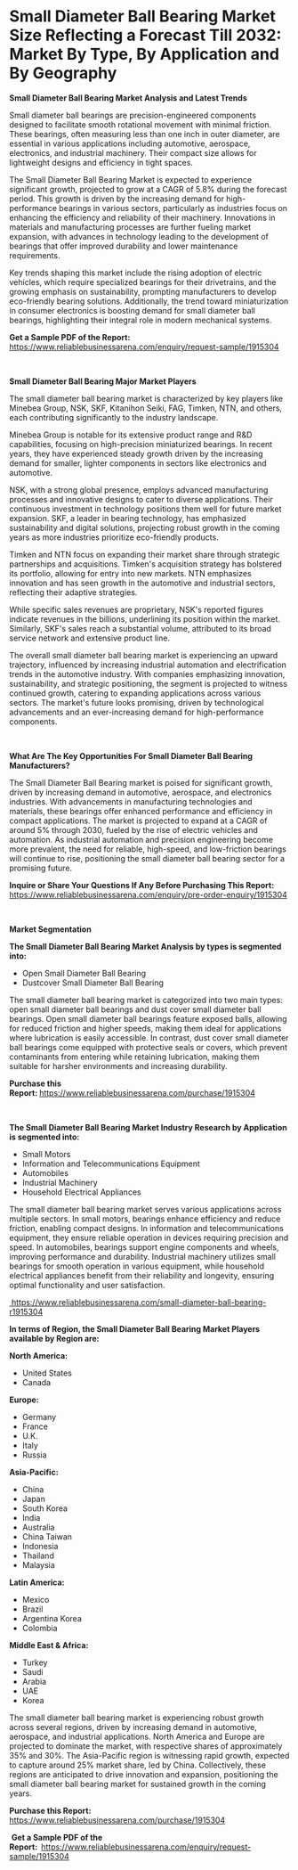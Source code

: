 <p><h1>Small Diameter Ball Bearing Market Size Reflecting a Forecast Till 2032: Market By Type, By Application and By Geography</h1></p><p><strong>Small Diameter Ball Bearing Market Analysis and Latest Trends</strong></p>
<p><p>Small diameter ball bearings are precision-engineered components designed to facilitate smooth rotational movement with minimal friction. These bearings, often measuring less than one inch in outer diameter, are essential in various applications including automotive, aerospace, electronics, and industrial machinery. Their compact size allows for lightweight designs and efficiency in tight spaces.</p><p>The Small Diameter Ball Bearing Market is expected to experience significant growth, projected to grow at a CAGR of 5.8% during the forecast period. This growth is driven by the increasing demand for high-performance bearings in various sectors, particularly as industries focus on enhancing the efficiency and reliability of their machinery. Innovations in materials and manufacturing processes are further fueling market expansion, with advances in technology leading to the development of bearings that offer improved durability and lower maintenance requirements.</p><p>Key trends shaping this market include the rising adoption of electric vehicles, which require specialized bearings for their drivetrains, and the growing emphasis on sustainability, prompting manufacturers to develop eco-friendly bearing solutions. Additionally, the trend toward miniaturization in consumer electronics is boosting demand for small diameter ball bearings, highlighting their integral role in modern mechanical systems.</p></p>
<p><strong>Get a Sample PDF of the Report:&nbsp;</strong> <a href="https://www.reliablebusinessarena.com/enquiry/request-sample/1915304?utm_campaign=2175&utm_medium=2&utm_source=Github&utm_content=ia&utm_term=12042025&utm_id=small-diameter-ball-bearing">https://www.reliablebusinessarena.com/enquiry/request-sample/1915304</a></p>
<p>&nbsp;</p>
<p><strong>Small Diameter Ball Bearing Major Market Players</strong></p>
<p><p>The small diameter ball bearing market is characterized by key players like Minebea Group, NSK, SKF, Kitanihon Seiki, FAG, Timken, NTN, and others, each contributing significantly to the industry landscape.</p><p>Minebea Group is notable for its extensive product range and R&D capabilities, focusing on high-precision miniaturized bearings. In recent years, they have experienced steady growth driven by the increasing demand for smaller, lighter components in sectors like electronics and automotive.</p><p>NSK, with a strong global presence, employs advanced manufacturing processes and innovative designs to cater to diverse applications. Their continuous investment in technology positions them well for future market expansion. SKF, a leader in bearing technology, has emphasized sustainability and digital solutions, projecting robust growth in the coming years as more industries prioritize eco-friendly products.</p><p>Timken and NTN focus on expanding their market share through strategic partnerships and acquisitions. Timken's acquisition strategy has bolstered its portfolio, allowing for entry into new markets. NTN emphasizes innovation and has seen growth in the automotive and industrial sectors, reflecting their adaptive strategies.</p><p>While specific sales revenues are proprietary, NSK's reported figures indicate revenues in the billions, underlining its position within the market. Similarly, SKF's sales reach a substantial volume, attributed to its broad service network and extensive product line.</p><p>The overall small diameter ball bearing market is experiencing an upward trajectory, influenced by increasing industrial automation and electrification trends in the automotive industry. With companies emphasizing innovation, sustainability, and strategic positioning, the segment is projected to witness continued growth, catering to expanding applications across various sectors. The market's future looks promising, driven by technological advancements and an ever-increasing demand for high-performance components.</p></p>
<p>&nbsp;</p>
<p><strong>What Are The Key Opportunities For Small Diameter Ball Bearing Manufacturers?</strong></p>
<p><p>The Small Diameter Ball Bearing market is poised for significant growth, driven by increasing demand in automotive, aerospace, and electronics industries. With advancements in manufacturing technologies and materials, these bearings offer enhanced performance and efficiency in compact applications. The market is projected to expand at a CAGR of around 5% through 2030, fueled by the rise of electric vehicles and automation. As industrial automation and precision engineering become more prevalent, the need for reliable, high-speed, and low-friction bearings will continue to rise, positioning the small diameter ball bearing sector for a promising future.</p></p>
<p><strong>Inquire or Share Your Questions If Any Before Purchasing This Report:</strong> <a href="https://www.reliablebusinessarena.com/enquiry/pre-order-enquiry/1915304?utm_campaign=2175&utm_medium=2&utm_source=Github&utm_content=ia&utm_term=12042025&utm_id=small-diameter-ball-bearing">https://www.reliablebusinessarena.com/enquiry/pre-order-enquiry/1915304</a></p>
<p>&nbsp;</p>
<p><strong>Market Segmentation</strong></p>
<p><strong>The Small Diameter Ball Bearing Market Analysis by types is segmented into:</strong></p>
<p><ul><li>Open Small Diameter Ball Bearing</li><li>Dustcover Small Diameter Ball Bearing</li></ul></p>
<p><p>The small diameter ball bearing market is categorized into two main types: open small diameter ball bearings and dust cover small diameter ball bearings. Open small diameter ball bearings feature exposed balls, allowing for reduced friction and higher speeds, making them ideal for applications where lubrication is easily accessible. In contrast, dust cover small diameter ball bearings come equipped with protective seals or covers, which prevent contaminants from entering while retaining lubrication, making them suitable for harsher environments and increasing durability.</p></p>
<p><strong>Purchase this Report:&nbsp;</strong><a href="https://www.reliablebusinessarena.com/purchase/1915304?utm_campaign=2175&utm_medium=2&utm_source=Github&utm_content=ia&utm_term=12042025&utm_id=small-diameter-ball-bearing">https://www.reliablebusinessarena.com/purchase/1915304</a></p>
<p>&nbsp;</p>
<p><strong>The Small Diameter Ball Bearing Market Industry Research by Application is segmented into:</strong></p>
<p><ul><li>Small Motors</li><li>Information and Telecommunications Equipment</li><li>Automobiles</li><li>Industrial Machinery</li><li>Household Electrical Appliances</li></ul></p>
<p><p>The small diameter ball bearing market serves various applications across multiple sectors. In small motors, bearings enhance efficiency and reduce friction, enabling compact designs. In information and telecommunications equipment, they ensure reliable operation in devices requiring precision and speed. In automobiles, bearings support engine components and wheels, improving performance and durability. Industrial machinery utilizes small bearings for smooth operation in various equipment, while household electrical appliances benefit from their reliability and longevity, ensuring optimal functionality and user satisfaction.</p></p>
<p><a href="https://www.reliablebusinessarena.com/small-diameter-ball-bearing-r1915304?utm_campaign=2175&utm_medium=2&utm_source=Github&utm_content=ia&utm_term=12042025&utm_id=small-diameter-ball-bearing">&nbsp;https://www.reliablebusinessarena.com/small-diameter-ball-bearing-r1915304</a></p>
<p><strong>In terms of Region, the Small Diameter Ball Bearing Market Players available by Region are:</strong></p>
<p>
    <p> <strong> North America: </strong>
        <ul>
            <li>United States</li>
            <li>Canada</li>
        </ul>
        </p> 
    <p> <strong> Europe: </strong>
        <ul>
            <li>Germany</li>
            <li>France</li>
            <li>U.K.</li>
            <li>Italy</li>
            <li>Russia</li>
        </ul>
        </p> 
    <p> <strong> Asia-Pacific: </strong>
        <ul>
            <li>China</li>
            <li>Japan</li>
            <li>South Korea</li>
            <li>India</li>
            <li>Australia</li>
            <li>China Taiwan</li>
            <li>Indonesia</li>
            <li>Thailand</li>
            <li>Malaysia</li>
        </ul>
        </p> 
    <p> <strong> Latin America: </strong>
        <ul>
            <li>Mexico</li>
            <li>Brazil</li>
            <li>Argentina Korea</li>
            <li>Colombia</li>
        </ul>
        </p> 
    <p> <strong> Middle East & Africa: </strong>
        <ul>
            <li>Turkey</li>
            <li>Saudi</li>
            <li>Arabia</li>
            <li>UAE</li>
            <li>Korea</li>
        </ul>
    </p>
    </p>
<p><p>The small diameter ball bearing market is experiencing robust growth across several regions, driven by increasing demand in automotive, aerospace, and industrial applications. North America and Europe are projected to dominate the market, with respective shares of approximately 35% and 30%. The Asia-Pacific region is witnessing rapid growth, expected to capture around 25% market share, led by China. Collectively, these regions are anticipated to drive innovation and expansion, positioning the small diameter ball bearing market for sustained growth in the coming years.</p></p>
<p><strong>Purchase this Report: </strong><a href="https://www.reliablebusinessarena.com/purchase/1915304?utm_campaign=2175&utm_medium=2&utm_source=Github&utm_content=ia&utm_term=12042025&utm_id=small-diameter-ball-bearing">https://www.reliablebusinessarena.com/purchase/1915304</a></p>
<p>&nbsp;<strong>Get a Sample PDF of the Report:&nbsp;&nbsp;</strong><a href="https://www.reliablebusinessarena.com/enquiry/request-sample/1915304?utm_campaign=2175&utm_medium=2&utm_source=Github&utm_content=ia&utm_term=12042025&utm_id=small-diameter-ball-bearing">https://www.reliablebusinessarena.com/enquiry/request-sample/1915304</a></p>
<p><strong></strong></p>
<p><p></p><p></p><p></p></p>